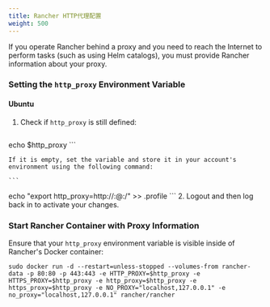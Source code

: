```yaml
---
title: Rancher HTTP代理配置
weight: 500
---
```

If you operate Rancher behind a proxy and you need to reach the Internet to perform tasks (such as using Helm catalogs), you must provide Rancher information about your proxy.

### Setting the `http_proxy` Environment Variable

#### Ubuntu

1. Check if `http_proxy` is still defined:

    ```
echo $http_proxy
    ```

    If it is empty, set the variable and store it in your account's environment using the following command:

    ```
echo "export http_proxy=http://<username>:<password>@<proxy url>:<proxy port>/" >> .profile
    ```
2. Logout and then log back in to activate your changes.

### Start Rancher Container with Proxy Information

Ensure that your `http_proxy` environment variable is visible inside of Rancher's Docker container:

```
sudo docker run -d --restart=unless-stopped --volumes-from rancher-data -p 80:80 -p 443:443 -e HTTP_PROXY=$http_proxy -e HTTPS_PROXY=$http_proxy -e http_proxy=$http_proxy -e https_proxy=$http_proxy -e NO_PROXY="localhost,127.0.0.1" -e no_proxy="localhost,127.0.0.1" rancher/rancher
```
